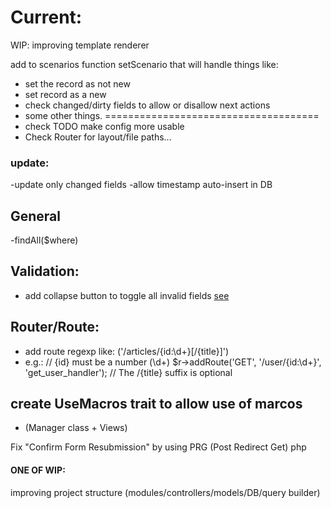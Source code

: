 # Current:
WIP: improving template renderer

add to scenarios function setScenario that will handle things like:
- set the record as not new
- set record as a new
- check changed/dirty fields to allow or disallow next actions
- some other things.
=====================================
- check TODO make config more usable
- Check Router for layout/file paths...

### update:
-update only changed fields
-allow timestamp auto-insert in DB

## General
-findAll($where)

## Validation:
- add collapse button to toggle all invalid fields [see](https://getbootstrap.com/docs/5.0/components/collapse/)

## Router/Route:
- add route regexp like: ('/articles/{id:\d+}[/{title}]')
- e.g.:
  // {id} must be a number (\d+)
  $r->addRoute('GET', '/user/{id:\d+}', 'get_user_handler');
  // The /{title} suffix is optional

## create UseMacros trait to allow use of marcos
- (Manager class + Views)


Fix "Confirm Form Resubmission" by using PRG (Post Redirect Get) php

#### ONE OF WIP:
improving project structure (modules/controllers/models/DB/query builder)